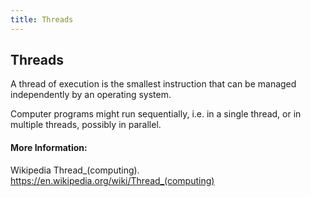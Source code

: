 ```yaml
---
title: Threads
---
```

## Threads

A thread of execution is the smallest instruction that can be managed independently by an operating system.

Computer programs might run sequentially, i.e. in a single thread, or in multiple threads, possibly in parallel.
 
#### More Information:
Wikipedia Thread_(computing). https://en.wikipedia.org/wiki/Thread_(computing)


